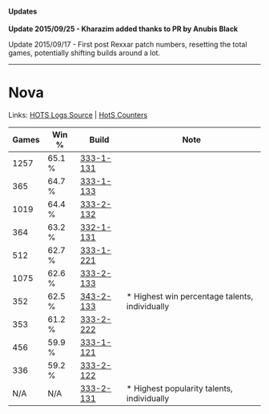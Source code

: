 #### Updates
**Update 2015/09/25 - Kharazim added thanks to PR by Anubis Black**

Update 2015/09/17 - First post Rexxar patch numbers, resetting the total games, potentially shifting builds around a lot.

***

# Nova

Links: [HOTS Logs Source](https://www.hotslogs.com/Sitewide/HeroDetails?Hero=Nova) | [HotS Counters](http://hotscounters.com/#/hero/Nova)

Games  | Win %  | Build     | Note
-----  | -----  | -----     | ----
1257   | 65.1 % | [333-1-131](http://www.heroesfire.com/hots/talent-calculator/nova#osgx) | 
365    | 64.7 % | [333-1-133](http://www.heroesfire.com/hots/talent-calculator/nova#osgz) | 
1019   | 64.4 % | [333-2-132](http://www.heroesfire.com/hots/talent-calculator/nova#oswa) | 
364    | 63.2 % | [332-1-131](http://www.heroesfire.com/hots/talent-calculator/nova#oqEh) | 
512    | 62.7 % | [333-1-221](http://www.heroesfire.com/hots/talent-calculator/nova#osiL) | 
1075   | 62.6 % | [333-2-133](http://www.heroesfire.com/hots/talent-calculator/nova#oswb) | 
352    | 62.5 % | [343-2-133](http://www.heroesfire.com/hots/talent-calculator/nova#pFL5) | * Highest win percentage talents, individually
353    | 61.2 % | [333-2-222](http://www.heroesfire.com/hots/talent-calculator/nova#osx-) | 
456    | 59.9 % | [333-1-121](http://www.heroesfire.com/hots/talent-calculator/nova#osgn) | 
336    | 59.2 % | [333-2-122](http://www.heroesfire.com/hots/talent-calculator/nova#oswQ) | 
N/A    | N/A    | [333-2-131](http://www.heroesfire.com/hots/talent-calculator/nova#oswZ) | * Highest popularity talents, individually
